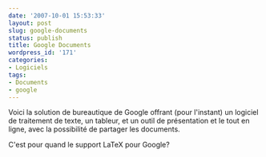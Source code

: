 ```yaml
---
date: '2007-10-01 15:53:33'
layout: post
slug: google-documents
status: publish
title: Google Documents
wordpress_id: '171'
categories:
- Logiciels
tags:
- Documents
- google
---
```




Voici la solution de bureautique de Google offrant (pour l'instant) un logiciel de traitement de texte, un tableur, et un outil de présentation et le tout en ligne, avec la possibilité de partager les documents.

C'est pour quand le support LaTeX pour Google?
